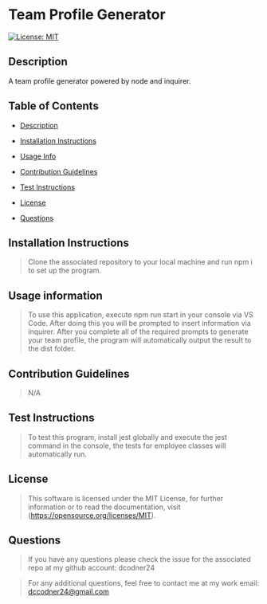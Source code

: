 # Team Profile Generator 
[![License: MIT](https://img.shields.io/badge/License-MIT-yellow.svg)](https://opensource.org/licenses/MIT)
 
## Description  
<a name="descrip"></a>
A team profile generator powered by node and inquirer. 
 
## Table of Contents 
- [Description](#description)

- [Installation Instructions](#instructions) 

- [Usage Info](#usage) 

- [Contribution Guidelines](#contributions) 

- [Test Instructions](#tests) 

- [License](#license) 

- [Questions](#questions) 

 
## Installation Instructions 
<a name="instr"></a> 
 
>Clone the associated repository to your local machine and run npm i to set up the program. 
 
## Usage information 
<a name="usage"></a>  
 
>To use this application, execute npm run start in your console via VS Code. After doing this you will be prompted to insert information via inquirer. After you complete all of the required prompts to generate your team profile, the program will automatically output the result to the dist folder. 
 
## Contribution Guidelines 
<a name="contribution"></a>  
 
>N/A 
 
## Test Instructions 
<a name="testing"></a>  
 
>To test this program, install jest globally and execute the jest command in the console, the tests for employee classes will automatically run. 
 
## License 
<a name="licence"></a>  
>This software is licensed under the MIT License, for further information or to read the documentation, visit (https://opensource.org/licenses/MIT). 
 
## Questions 
<a name="questions"></a> 

>If you have any questions please check the issue for the associated repo at my github account: dcodner24 

>For any additional questions, feel free to contact me at my work email: dccodner24@gmail.com